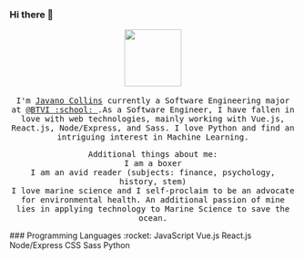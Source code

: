 ### Hi there 👋
<p align="center">
  <img src="https://raw.githubusercontent.com/coderjojo/coderjojo/master/img/github.gif" width=100>
  <br><br>
  <samp>
    I'm <a href="https://github.com/JavanoCollins">Javano Collins</a> currently a Software Engineering major at <a href="http://www.btvi.edu.bs/">@BTVI :school: </a>.As a Software Engineer, I have fallen in love with web technologies, mainly working with Vue.js, React.js, Node/Express, and Sass. I love Python and find an intriguing interest in Machine Learning.
  </samp>
  </p>
  
<p align="center">
  <samp>
    Additional things about me:<br>
    I am a boxer<br>
    I am an avid reader (subjects: finance, psychology, history, stem)<br>
    I love marine science and I self-proclaim to be an advocate for environmental health. An additional passion of mine lies in applying technology to Marine Science to save the       ocean. 
  </samp>
</p>
### Programming Languages :rocket:
JavaScript Vue.js React.js Node/Express CSS Sass Python
